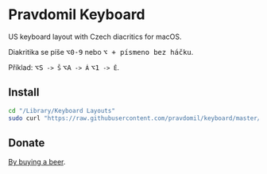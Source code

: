 # Pravdomil Keyboard

US keyboard layout with Czech diacritics for macOS.

Diakritika se píše <kbd>⌥0‑9</kbd> nebo <kbd>⌥ + písmeno bez háčku</kbd>.

Příklad: <kbd>⌥S</kbd>` -> Š` <kbd>⌥A</kbd>` -> Á` <kbd>⌥1</kbd>` -> Ě`.

## Install

```sh
cd "/Library/Keyboard Layouts"
sudo curl "https://raw.githubusercontent.com/pravdomil/keyboard/master/Pravdomil.keylayout" -O
```

## Donate

[By buying a beer](https://www.paypal.com/cgi-bin/webscr?cmd=_s-xclick&hosted_button_id=BCL2X3AFQBAP2&item_name=Pravdomil%20keyboard%20beer).
